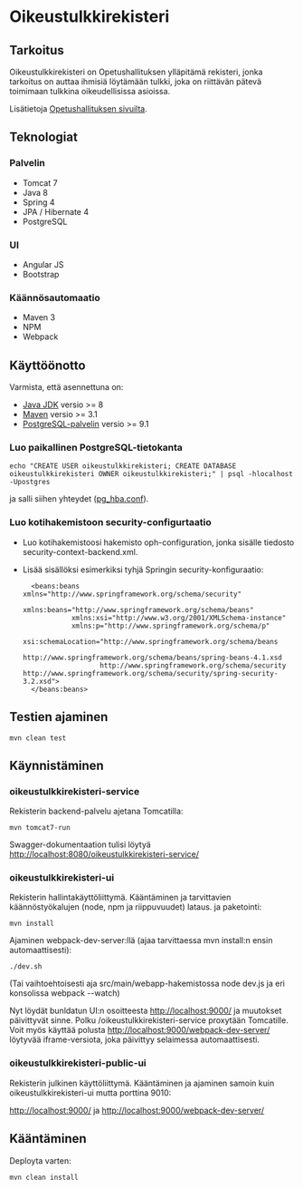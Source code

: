# Oikeustulkkirekisteri

## Tarkoitus

Oikeustulkkirekisteri on Opetushallituksen ylläpitämä rekisteri, jonka tarkoitus on auttaa ihmisiä löytämään tulkki, 
joka on riittävän pätevä toimimaan tulkkina oikeudellisissa asioissa.

Lisätietoja [Opetushallituksen sivuilta](http://oph.fi/koulutus_ja_tutkinnot/oikeustulkkirekisteri).

## Teknologiat

### Palvelin
* Tomcat 7
* Java 8
* Spring 4
* JPA / Hibernate 4
* PostgreSQL

### UI
* Angular JS
* Bootstrap

### Käännösautomaatio
* Maven 3
* NPM
* Webpack

## Käyttöönotto

Varmista, että asennettuna on:

* [Java JDK](http://www.oracle.com/technetwork/java/javase/downloads/index.html) versio >= 8
* [Maven](https://maven.apache.org/download.cgi) versio >= 3.1
* [PostgreSQL-palvelin](https://www.postgresql.org/download/) versio >= 9.1

### Luo paikallinen PostgreSQL-tietokanta
    echo "CREATE USER oikeustulkkirekisteri; CREATE DATABASE oikeustulkkirekisteri OWNER oikeustulkkirekisteri;" | psql -hlocalhost -Upostgres

ja salli siihen yhteydet ([pg_hba.conf](https://www.postgresql.org/docs/9.1/static/auth-pg-hba-conf.html)).

### Luo kotihakemistoon security-configurtaatio

- Luo kotihakemistoosi hakemisto oph-configuration, jonka sisälle tiedosto security-context-backend.xml.
- Lisää sisällöksi esimerkiksi tyhjä Springin security-konfiguraatio:

        <beans:beans xmlns="http://www.springframework.org/schema/security"
                  xmlns:beans="http://www.springframework.org/schema/beans"
                  xmlns:xsi="http://www.w3.org/2001/XMLSchema-instance"
                  xmlns:p="http://www.springframework.org/schema/p"
                  xsi:schemaLocation="http://www.springframework.org/schema/beans
                         http://www.springframework.org/schema/beans/spring-beans-4.1.xsd
                         http://www.springframework.org/schema/security http://www.springframework.org/schema/security/spring-security-3.2.xsd">      
        </beans:beans>
                    

## Testien ajaminen

    mvn clean test
    
## Käynnistäminen

### oikeustulkkirekisteri-service

Rekisterin backend-palvelu ajetana Tomcatilla:

    mvn tomcat7-run
   
Swagger-dokumentaation tulisi löytyä [http://localhost:8080/oikeustulkkirekisteri-service/](http://localhost:8080/oikeustulkkirekisteri-service/)

### oikeustulkkirekisteri-ui

Rekisterin hallintakäyttöliittymä. Kääntäminen ja tarvittavien käännöstyökalujen (node, npm ja riippuvuudet) lataus. ja paketointi:

    mvn install 

Ajaminen webpack-dev-server:llä (ajaa tarvittaessa mvn install:n ensin automaattisesti):

    ./dev.sh

(Tai vaihtoehtoisesti aja src/main/webapp-hakemistossa node dev.js ja eri konsolissa webpack --watch)

Nyt löydät bunldatun UI:n osoitteesta [http://localhost:9000/](http://localhost:9000/) ja muutokset päivittyvät sinne. Polku /oikeustulkkirekisteri-service proxytään Tomcatille.
Voit myös käyttää polusta [http://localhost:9000/webpack-dev-server/](http://localhost:9000/webpack-dev-server/) löytyvää iframe-versiota, joka päivittyy selaimessa automaattisesti.

### oikeustulkkirekisteri-public-ui

Rekisterin julkinen käyttöliittymä. Kääntäminen ja ajaminen samoin kuin oikeustulkkirekisteri-ui mutta porttina 9010:

[http://localhost:9000/](http://localhost:9010/) ja [http://localhost:9000/webpack-dev-server/](http://localhost:9010/webpack-dev-server/)

## Kääntäminen

Deployta varten:

    mvn clean install
